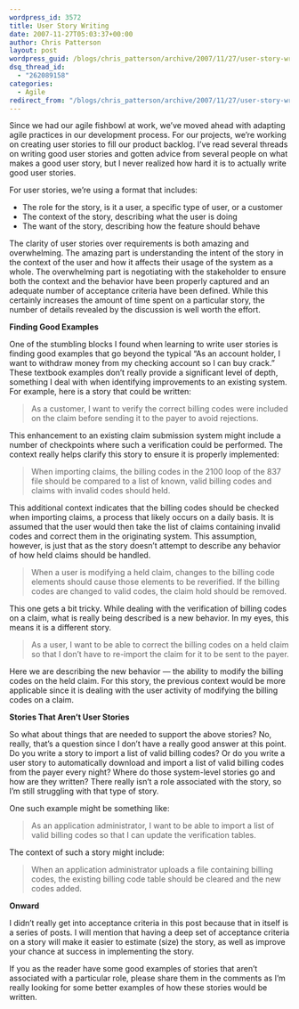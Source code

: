 ```yaml
---
wordpress_id: 3572
title: User Story Writing
date: 2007-11-27T05:03:37+00:00
author: Chris Patterson
layout: post
wordpress_guid: /blogs/chris_patterson/archive/2007/11/27/user-story-writing.aspx
dsq_thread_id:
  - "262089158"
categories:
  - Agile
redirect_from: "/blogs/chris_patterson/archive/2007/11/27/user-story-writing.aspx/"
---
```

Since we had our agile fishbowl at work, we&#8217;ve moved ahead with adapting agile practices in our development process. For our projects, we&#8217;re working on creating user stories to fill our product backlog. I&#8217;ve read several threads on writing good user stories and gotten advice from several people on what makes a good user story, but I never realized how hard it is to actually write good user stories.

For user stories, we&#8217;re using a format that includes:

  * The role for the story, is it a user, a specific type of user, or a customer
  * The context of the story, describing what the user is doing
  * The want of the story, describing how the feature should behave

The clarity of user stories over requirements is both amazing and overwhelming. The amazing part is understanding the intent of the story in the context of the user and how it affects their usage of the system as a whole. The overwhelming part is negotiating with the stakeholder to ensure both the context and the behavior have been properly captured and an adequate number of acceptance criteria have been defined. While this certainly increases the amount of time spent on a particular story, the number of details revealed by the discussion is well worth the effort.

**Finding Good Examples**

One of the stumbling blocks I found when learning to write user stories is finding good examples that go beyond the typical &#8220;As an account holder, I want to withdraw money from my checking account so I can buy crack.&#8221; These textbook examples don&#8217;t really provide a significant level of depth, something I deal with when identifying improvements to an existing system. For example, here is a story that could be written:

> As a customer, I want to verify the correct billing codes were included on the claim before sending it to the payer to avoid rejections.

This enhancement to an existing claim submission system might include a number of checkpoints where such a verification could be performed. The context really helps clarify this story to ensure it is properly implemented:

> When importing claims, the billing codes in the 2100 loop of the 837 file should be compared to a list of known, valid billing codes and claims with invalid codes should held.

This additional context indicates that the billing codes should be checked when importing claims, a process that likely occurs on a daily basis. It is assumed that the user would then take the list of claims containing invalid codes and correct them in the originating system. This assumption, however, is just that as the story doesn&#8217;t attempt to describe any behavior of how held claims should be handled.

> When a user is modifying a held claim, changes to the billing code elements should cause those elements to be reverified. If the billing codes are changed to valid codes, the claim hold should be removed.

This one gets a bit tricky. While dealing with the verification of billing codes on a claim, what is really being described is a new behavior. In my eyes, this means it is a different story.

> As a user, I want to be able to correct the billing codes on a held claim so that I don&#8217;t have to re-import the claim for it to be sent to the payer.

Here we are describing the new behavior &#8212; the ability to modify the billing codes on the held claim. For this story, the previous context would be more applicable since it is dealing with the user activity of modifying the billing codes on a claim.

**Stories That Aren&#8217;t User Stories**

So what about things that are needed to support the above stories? No, really, that&#8217;s a question since I don&#8217;t have a really good answer at this point. Do you write a story to import a list of valid billing codes? Or do you write a user story to automatically download and import a list of valid billing codes from the payer every night? Where do those system-level stories go and how are they written? There really isn&#8217;t a role associated with the story, so I&#8217;m still struggling with that type of story.

One such example might be something like:

> As an application administrator, I want to be able to import a list of valid billing codes so that I can update the verification tables.

The context of such a story might include:

> When an application administrator uploads a file containing billing codes, the existing billing code table should be cleared and the new codes added.

**Onward**

I didn&#8217;t really get into acceptance criteria in this post because that in itself is a series of posts. I will mention that having a deep set of acceptance criteria on a story will make it easier to estimate (size) the story, as well as improve your chance at success in implementing the story.

If you as the reader have some good examples of stories that aren&#8217;t associated with a particular role, please share them in the comments as I&#8217;m really looking for some better examples of how these stories would be written.